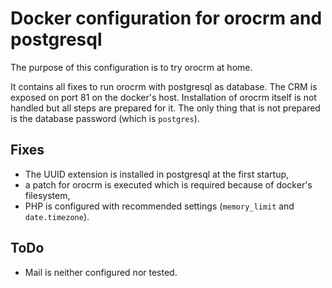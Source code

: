 # Docker configuration for orocrm and postgresql

The purpose of this configuration is to try orocrm at home.

It contains all fixes to run orocrm with postgresql as database. The CRM is exposed on port 81
on the docker's host. Installation of orocrm itself is not handled but all steps are prepared for it.
The only thing that is not prepared is the database password (which is ``postgres``).

## Fixes

 * The UUID extension is installed in postgresql at the first startup,
 * a patch for orocrm is executed which is required because of docker's filesystem,
 * PHP is configured with recommended settings (``memory_limit`` and ``date.timezone``).

## ToDo

 * Mail is neither configured nor tested.